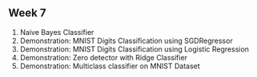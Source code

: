 ## Week 7
1) Naive Bayes Classifier
2) Demonstration: MNIST Digits Classification using SGDRegressor
3) Demonstration: MNIST Digits Classification using Logistic Regression
4) Demonstration: Zero detector with Ridge Classifier
5) Demonstration: Multiclass classifier on MNIST Dataset